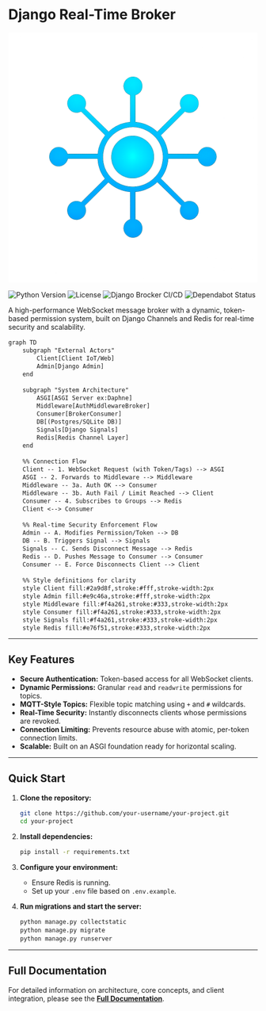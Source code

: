 # Django Real-Time Broker
![logo](img/logo.png)
<!-- Badges for style points: e.g., Python version, license -->
![Python Version](https://img.shields.io/badge/python-3.10+-blue.svg)
![License](https://img.shields.io/badge/license-MIT-green.svg)
![Django Brocker CI/CD](https://github.com/taha2samy/websocket-agent-cluster/actions/workflows/ci.yaml/badge.svg)
![Dependabot Status](https://img.shields.io/badge/Dependabot-up%20to%20date-brightgreen)

A high-performance WebSocket message broker with a dynamic, token-based permission system, built on Django Channels and Redis for real-time security and scalability.
```mermaid
graph TD
    subgraph "External Actors"
        Client[Client IoT/Web]
        Admin[Django Admin]
    end

    subgraph "System Architecture"
        ASGI[ASGI Server ex:Daphne]
        Middleware[AuthMiddlewareBroker]
        Consumer[BrokerConsumer]
        DB[(Postgres/SQLite DB)]
        Signals[Django Signals]
        Redis[Redis Channel Layer]
    end

    %% Connection Flow
    Client -- 1. WebSocket Request (with Token/Tags) --> ASGI
    ASGI -- 2. Forwards to Middleware --> Middleware
    Middleware -- 3a. Auth OK --> Consumer
    Middleware -- 3b. Auth Fail / Limit Reached --> Client
    Consumer -- 4. Subscribes to Groups --> Redis
    Client <--> Consumer

    %% Real-time Security Enforcement Flow
    Admin -- A. Modifies Permission/Token --> DB
    DB -- B. Triggers Signal --> Signals
    Signals -- C. Sends Disconnect Message --> Redis
    Redis -- D. Pushes Message to Consumer --> Consumer
    Consumer -- E. Force Disconnects Client --> Client

    %% Style definitions for clarity
    style Client fill:#2a9d8f,stroke:#fff,stroke-width:2px
    style Admin fill:#e9c46a,stroke:#fff,stroke-width:2px
    style Middleware fill:#f4a261,stroke:#333,stroke-width:2px
    style Consumer fill:#f4a261,stroke:#333,stroke-width:2px
    style Signals fill:#f4a261,stroke:#333,stroke-width:2px
    style Redis fill:#e76f51,stroke:#333,stroke-width:2px

```
---

## Key Features

-   **Secure Authentication:** Token-based access for all WebSocket clients.
-   **Dynamic Permissions:** Granular `read` and `readwrite` permissions for topics.
-   **MQTT-Style Topics:** Flexible topic matching using `+` and `#` wildcards.
-   **Real-Time Security:** Instantly disconnects clients whose permissions are revoked.
-   **Connection Limiting:** Prevents resource abuse with atomic, per-token connection limits.
-   **Scalable:** Built on an ASGI foundation ready for horizontal scaling.

---

## Quick Start

1.  **Clone the repository:**
    ```bash
    git clone https://github.com/your-username/your-project.git
    cd your-project
    ```

2.  **Install dependencies:**
    ```bash
    pip install -r requirements.txt
    ```

3.  **Configure your environment:**
    *   Ensure Redis is running.
    *   Set up your `.env` file based on `.env.example`.

4.  **Run migrations and start the server:**
    ```bash
    python manage.py collectstatic
    python manage.py migrate
    python manage.py runserver
    ```

---

## Full Documentation

For detailed information on architecture, core concepts, and client integration, please see the [**Full Documentation**](./docs/1-introduction.md).
